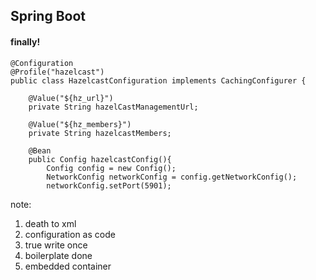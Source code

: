 ##  Spring Boot
#### finally!
```
@Configuration
@Profile("hazelcast")
public class HazelcastConfiguration implements CachingConfigurer {

	@Value("${hz_url}")
	private String hazelCastManagementUrl;

	@Value("${hz_members}")
	private String hazelcastMembers;

	@Bean
	public Config hazelcastConfig(){
		Config config = new Config();
		NetworkConfig networkConfig = config.getNetworkConfig();
		networkConfig.setPort(5901);
```

note:
1. death to xml
1. configuration as code
1. true write once
1. boilerplate done
1. embedded container
